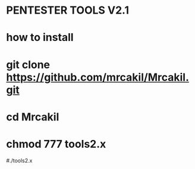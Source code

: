 # PENTESTER TOOLS V2.1
# how to install
# git clone https://github.com/mrcakil/Mrcakil.git
# cd Mrcakil
# chmod 777 tools2.x
#./tools2.x
